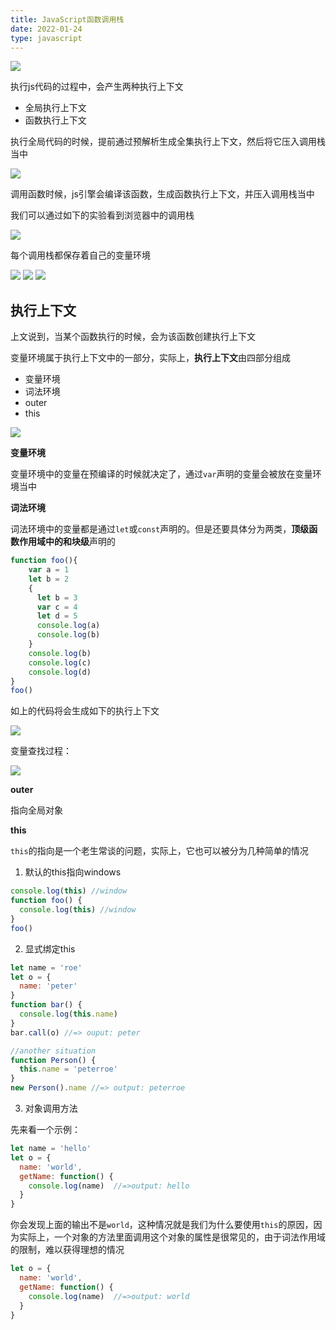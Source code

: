 ```yaml
---
title: JavaScript函数调用栈
date: 2022-01-24
type: javascript
---
```


<img src="https://static001.geekbang.org/resource/image/06/13/0655d18ec347a95dfbf843969a921a13.png" />

执行js代码的过程中，会产生两种执行上下文

* 全局执行上下文
* 函数执行上下文

执行全局代码的时候，提前通过预解析生成全集执行上下文，然后将它压入调用栈当中

<img src="https://static001.geekbang.org/resource/image/a5/1d/a5d7ec1f8f296412acc045835b85431d.png" />

调用函数时候，js引擎会编译该函数，生成函数执行上下文，并压入调用栈当中

我们可以通过如下的实验看到浏览器中的调用栈

<img src="https://img-blog.csdnimg.cn/a0e78f855bef432792428838e58e9281.png" />

每个调用栈都保存着自己的变量环境

<div grid grid-cols-3>
  <img src="https://img-blog.csdnimg.cn/c3498861668b43869413dff12dd2a574.png" />
  <img src="https://img-blog.csdnimg.cn/18f52f2c0bd5423e8315f3c3b1ef926d.png" />
  <img src="https://img-blog.csdnimg.cn/594cd548a2ae4facba52e018701ebe5e.png" />
</div>

## 执行上下文

上文说到，当某个函数执行的时候，会为该函数创建执行上下文

变量环境属于执行上下文中的一部分，实际上，**执行上下文**由四部分组成

* 变量环境
* 词法环境
* outer
* this

<img src="https://static001.geekbang.org/resource/image/b3/8d/b398610fd8060b381d33afc9b86f988d.png" />

**变量环境**

变量环境中的变量在预编译的时候就决定了，通过`var`声明的变量会被放在变量环境当中

**词法环境**

词法环境中的变量都是通过`let`或`const`声明的。但是还要具体分为两类，**顶级函数作用域中的和块级**声明的

```js
function foo(){
    var a = 1
    let b = 2
    {
      let b = 3
      var c = 4
      let d = 5
      console.log(a)
      console.log(b)
    }
    console.log(b) 
    console.log(c)
    console.log(d)
}   
foo()
```

如上的代码将会生成如下的执行上下文

<img src="https://static001.geekbang.org/resource/image/7e/fa/7e0f7bc362e0dea21d27dc5fb08d06fa.png" />

变量查找过程：

<img src="https://static001.geekbang.org/resource/image/06/08/06c06a756632acb12aa97b3be57bb908.png" />

**outer**

指向全局对象

**this**

`this`的指向是一个老生常谈的问题，实际上，它也可以被分为几种简单的情况

1. 默认的this指向windows

```js
console.log(this) //window
function foo() {
  console.log(this) //window
}
foo()
```

2. 显式绑定this

```js
let name = 'roe'
let o = {
  name: 'peter'
}
function bar() {
  console.log(this.name)
}
bar.call(o) //=> ouput: peter

//another situation
function Person() {
  this.name = 'peterroe'
}
new Person().name //=> output: peterroe
```

3. 对象调用方法

先来看一个示例：

```js
let name = 'hello'
let o = {
  name: 'world',
  getName: function() {
    console.log(name)  //=>output: hello
  }
}
```

你会发现上面的输出不是`world`，这种情况就是我们为什么要使用`this`的原因，因为实际上，一个对象的方法里面调用这个对象的属性是很常见的，由于词法作用域的限制，难以获得理想的情况

```js
let o = {
  name: 'world',
  getName: function() {
    console.log(name)  //=>output: world
  }
}
```

